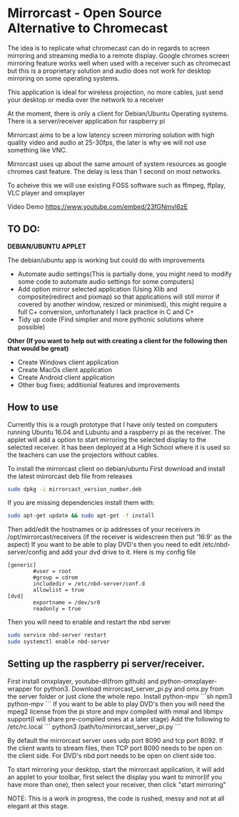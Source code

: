 # Mirrorcast - Open Source Alternative to Chromecast

The idea is to replicate what chromecast can do in regards to screen mirroring and streaming media to a remote display. 
Google chromes screen mirroring feature works well when used with a receiver such as chromecast but this is a proprietary solution and audio does not work for desktop mirroring on some operating systems.

This application is ideal for wireless projection, no more cables, just send your desktop or media over the network to a receiver

At the moment, there is only a client for Debian/Ubuntu Operating systems. There is a server/receiver application for raspberry pi

Mirrorcast aims to be a low latency screen mirroring solution with high quality video and audio at 25-30fps, the later is why we will not use something like VNC.

Mirrorcast uses up about the same amount of system resources as google chromes cast feature. The delay is less than 1 second on most networks.

To acheive this we will use existing FOSS software such as ffmpeg, ffplay, VLC player and omxplayer

<p>Video Demo <a href="https://www.youtube.com/embed/23fGNmvI6zE">https://www.youtube.com/embed/23fGNmvI6zE</a> </p>

<h2>TO DO:</h2>

<b>DEBIAN/UBUNTU APPLET</b>

<p>The debian/ubuntu app is working but could do with improvements</p>

<ul><li>Automate audio settings(This is partially done, you might need to modify some code to automate audio settings for some computers)</li>
<li>Add option mirror selected application (Using Xlib and composite(redirect and pixmap) so that applications will still mirror if covered by another window, resized or minimised), this might require a full C+ conversion, unfortunately I lack practice in C and C+</li>
<li>Tidy up code (Find simplier and more pythonic solutions where possible)</li></ul>

<b>Other (If you want to help out with creating a client for the following then that would be great)</b>
<ul><li>Create Windows client application</li>
<li>Create MacOs client application</li>
<li>Create Android client application</li>
<li>Other bug fixes; additionial features and improvements</li></ul>


<h2>How to use</h2>

Currently this is a rough prototype that I have only tested on computers running Ubuntu 16.04 and Lubuntu and a raspberry pi as the receiver. The applet will add a option to start mirroring the selected display to the selected receiver. It has been deployed at a High School where it is used so the teachers can use the projectors without cables.

To install the mirrorcast client on debian/ubuntu
First download and install the latest mirrorcast deb file from releases
```sh
sudo dpkg -i mirrorcast_version_number.deb
```
If you are missing dependencies install them with:
```sh 
sudo apt-get update && sudo apt-get -f install
```
Then add/edit the hostnames or ip addresses of your receivers in /opt/mirrorcast/receivers (if the receiver is widescreen then put '16:9' as the aspect)
If you want to be able to play DVD's then you need to edit /etc/nbd-server/config and add your dvd drive to it.
Here is my config file
```
[generic]
        #user = root
        #group = cdrom
        includedir = /etc/nbd-server/conf.d
        allowlist = true
[dvd]
        exportname = /dev/sr0
        readonly = true
```
Then you will need to enable and restart the nbd server
```sh
sudo service nbd-server restart
sudo systemctl enable nbd-server
```

<h2>Setting up the raspberry pi server/receiver.</h2>
First install omxplayer, youtube-dl(from github) and python-omxplayer-wrapper for python3.
Download mirrorcast_server_pi.py and omx.py from the server folder or just clone the whole repo.
Install python-mpv 
```sh 
npm3 python-mpv
```
If you want to be able to play DVD's then you will need the mpeg2 license from the pi store and mpv compiled with mmal and libmpv support(I will share pre-compiled ones at a later stage)
Add the following to /etc/rc.local
```
python3 /path/to/mirrorcast_server_pi.py
```


By default the mirrorcast server uses udp port 8090 and tcp port 8092. If the client wants to stream files, then TCP port 8090 needs to be open on the client side. For DVD's nbd port needs to be open on client side too.

To start mirroring your desktop, start the mirrorcast application, it will add an applet to your toolbar, first select the display you want to mirror(if you have more than one), then select your receiver, then click "start mirroring"

<p>NOTE: This is a work in progress, the code is rushed, messy and not at all elegant at this stage. </p>
